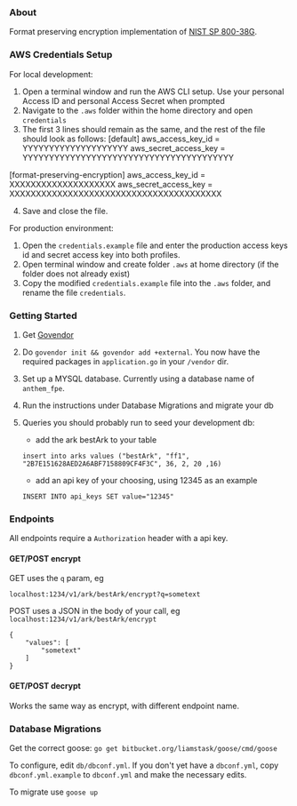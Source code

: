 ### About

Format preserving encryption implementation of [NIST SP 800-38G](http://dx.doi.org/10.6028/NIST.SP.800-38G).

### AWS Credentials Setup
For local development:
1. Open a terminal window and run the AWS CLI setup. Use your personal Access ID
   and personal Access Secret when prompted
2. Navigate to the `.aws` folder within the home directory and open `credentials`
3. The first 3 lines should remain as the same, and the rest of the file should look as follows:
[default]
aws_access_key_id = YYYYYYYYYYYYYYYYYYYY
aws_secret_access_key = YYYYYYYYYYYYYYYYYYYYYYYYYYYYYYYYYYYYYYYY

[format-preserving-encryption]
aws_access_key_id = XXXXXXXXXXXXXXXXXXXX
aws_secret_access_key = XXXXXXXXXXXXXXXXXXXXXXXXXXXXXXXXXXXXXXXX

4. Save and close the file.

For production environment:
1. Open the `credentials.example` file and enter the production access keys id and secret access key into both profiles.
2. Open terminal window and create folder `.aws` at home directory (if the folder does not already exist)
3. Copy the modified `credentials.example` file into the `.aws` folder, and rename the file `credentials`.

### Getting Started
1. Get [Govendor](https://github.com/kardianos/govendor)
2. Do `govendor init && govendor add +external`. You now have the required packages in `application.go` in your `/vendor` dir.
3. Set up a MYSQL database. Currently using a database name of `anthem_fpe`.
4. Run the instructions under Database Migrations and migrate your db
5. Queries you should probably run to seed your development db:
    - add the ark bestArk to your table

    `insert into arks values ("bestArk", "ff1", "2B7E151628AED2A6ABF7158809CF4F3C", 36, 2, 20 ,16)`
    - add an api key of your choosing, using 12345 as an example

    `INSERT INTO api_keys SET value="12345"`

### Endpoints
All endpoints require a `Authorization` header with a api key.

#### GET/POST encrypt
GET uses the `q` param, eg

`localhost:1234/v1/ark/bestArk/encrypt?q=sometext`

POST uses a JSON in the body of your call, eg
`localhost:1234/v1/ark/bestArk/encrypt`

```
{
    "values": [
        "sometext"
    ]
}
```

#### GET/POST decrypt
Works the same way as encrypt, with different endpoint name.

### Database Migrations
Get the correct goose:
`go get bitbucket.org/liamstask/goose/cmd/goose`

To configure, edit `db/dbconf.yml`. If you don't yet have a `dbconf.yml`, copy `dbconf.yml.example` to `dbconf.yml` and make the necessary edits.

To migrate use `goose up`
